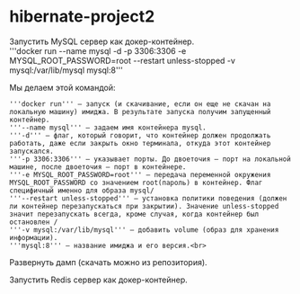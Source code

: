 # hibernate-project2

Запустить MySQL сервер как докер-контейнер.<br>
'''docker run --name mysql -d -p 3306:3306 -e MYSQL_ROOT_PASSWORD=root --restart unless-stopped -v mysql:/var/lib/mysql mysql:8'''<br>

Мы делаем этой командой:

    '''docker run''' – запуск (и скачивание, если он еще не скачан на локальную машину) имиджа. В результате запуска получим запущенный контейнер.
    '''--name mysql''' – задаем имя контейнера mysql.
    '''-d''' – флаг, который говорит, что контейнер должен продолжать работать, даже если закрыть окно терминала, откуда этот контейнер запускался.
    '''-p 3306:3306''' – указывает порты. До двоеточия – порт на локальной машине, после двоеточия – порт в контейнере.
    '''-e MYSQL_ROOT_PASSWORD=root''' – передача переменной окружения MYSQL_ROOT_PASSWORD со значением root(пароль) в контейнер. Флаг специфичный именно для образа mysql/
    '''--restart unless-stopped''' – установка политики поведения (должен ли контейнер перезапускаться при закрытии). Значение unless-stopped значит перезапускать всегда, кроме случая, когда контейнер был остановлен /
    '''-v mysql:/var/lib/mysql''' – добавить volume (образ для хранения информации).
    '''mysql:8''' – название имиджа и его версия.<br>

Развернуть дамп (скачать можно из репозитория).

Запустить Redis сервер как докер-контейнер.

